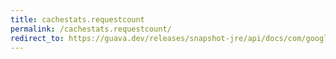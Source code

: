 ```yaml
---
title: cachestats.requestcount
permalink: /cachestats.requestcount/
redirect_to: https://guava.dev/releases/snapshot-jre/api/docs/com/google/common/cache/CacheStats.html#requestCount--
---
```

